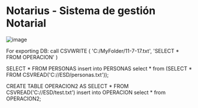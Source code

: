 #
#  Notarius - Sistema de gestión Notarial
![image](https://user-images.githubusercontent.com/15642727/46241343-f0a5c180-c38d-11e8-887d-8d76746a81bc.png)

For exporting DB:
call CSVWRITE ( 'C:/MyFolder/11-7-17.txt', 'SELECT * FROM OPERACION' ) 

SELECT * FROM PERSONAS insert into PERSONAS select * from 
(SELECT * FROM CSVREAD('C://ESD/personas.txt'));

CREATE TABLE OPERACION2 AS SELECT * FROM CSVREAD('C://ESD/test.txt')
insert into OPERACION
    select * from OPERACION2;
